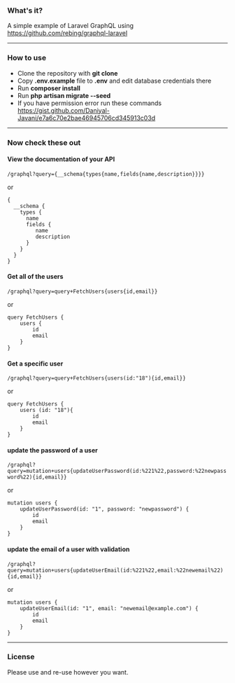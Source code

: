 ### What's it?
A simple example of Laravel GraphQL using https://github.com/rebing/graphql-laravel

---
### How to use

- Clone the repository with __git clone__
- Copy __.env.example__ file to __.env__ and edit database credentials there
- Run __composer install__
- Run __php artisan migrate --seed__
- If you have permission error run these commands https://gist.github.com/Daniyal-Javani/e7a6c70e2bae46945706cd345913c03d

---
### Now check these out

#### View the documentation of your API
`/graphql?query={__schema{types{name,fields{name,description}}}}`

or
```
{
  __schema {
    types {
      name
      fields {
         name
         description
      }
    }
  }
}
```

#### Get all of the users
`/graphql?query=query+FetchUsers{users{id,email}}`

or
```
query FetchUsers {
    users {
        id
        email
    }
}
```

#### Get a specific user
`/graphql?query=query+FetchUsers{users(id:"18"){id,email}}`

or
```
query FetchUsers {
    users (id: "18"){
        id
        email
    }
}
```

#### update the password of a user
`/graphql?query=mutation+users{updateUserPassword(id:%221%22,password:%22newpassword%22){id,email}}`

or
```
mutation users {
    updateUserPassword(id: "1", password: "newpassword") {
        id
        email
    }
}
```

#### update the email of a user with validation
`/graphql?query=mutation+users{updateUserEmail(id:%221%22,email:%22newemail%22){id,email}}`

or
```
mutation users {
    updateUserEmail(id: "1", email: "newemail@example.com") {
        id
        email
    }
}
```
---

### License

Please use and re-use however you want.
